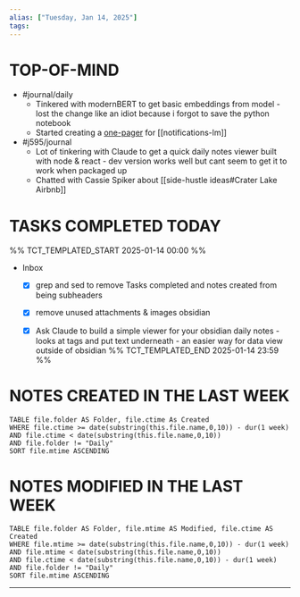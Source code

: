 ```yaml
---
alias: ["Tuesday, Jan 14, 2025"]
tags: 
---
```

# TOP-OF-MIND
- #journal/daily 
	- Tinkered with modernBERT to get basic embeddings from model - lost the change like an idiot because i forgot to save the python notebook
	- Started creating a [one-pager](https://quip-apple.com/ruFcAGL0pbAu) for [[notifications-lm]] 
- #j595/journal 
	- Lot of tinkering with Claude to get a quick daily notes viewer built with node & react - dev version works well but cant seem to get it to work when packaged up
	- Chatted with Cassie Spiker about [[side-hustle ideas#Crater Lake Airbnb]]

# TASKS COMPLETED TODAY
%% TCT_TEMPLATED_START 2025-01-14 00:00 %%
* Inbox
    - [x] grep and sed to remove Tasks completed and notes created from being subheaders 
    - [x] remove unused attachments & images obsidian 
    - [x] Ask Claude to build a simple viewer for your obsidian daily notes - looks at tags and put text underneath - an easier way for data view outside of obsidian 
%% TCT_TEMPLATED_END 2025-01-14 23:59 %%



# NOTES CREATED IN THE LAST WEEK
``` dataview
TABLE file.folder AS Folder, file.ctime As Created
WHERE file.ctime >= date(substring(this.file.name,0,10)) - dur(1 week) 
AND file.ctime < date(substring(this.file.name,0,10)) 
AND file.folder != "Daily"
SORT file.mtime ASCENDING
```

# NOTES MODIFIED IN THE LAST WEEK
``` dataview
TABLE file.folder AS Folder, file.mtime AS Modified, file.ctime AS Created
WHERE file.mtime >= date(substring(this.file.name,0,10)) - dur(1 week)
AND file.mtime < date(substring(this.file.name,0,10))
AND file.ctime < date(substring(this.file.name,0,10)) - dur(1 week)
AND file.folder != "Daily"
SORT file.mtime ASCENDING
```
---
